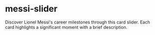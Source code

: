 # messi-slider
Discover Lionel Messi's career milestones through this card slider. Each card highlights a significant moment with a brief description.
